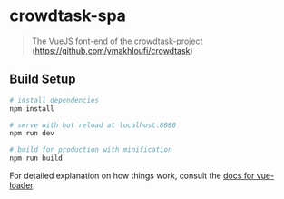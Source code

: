 # crowdtask-spa

> The VueJS font-end of the crowdtask-project (https://github.com/ymakhloufi/crowdtask)

## Build Setup

``` bash
# install dependencies
npm install

# serve with hot reload at localhost:8080
npm run dev

# build for production with minification
npm run build
```

For detailed explanation on how things work, consult the [docs for vue-loader](http://vuejs.github.io/vue-loader).

